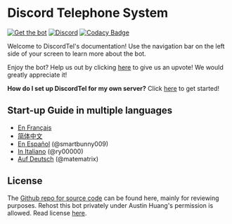 # Discord Telephone System

[![Get the bot](https://img.shields.io/badge/Discord-Get_The_Bot-7289DA.svg)](https://discordapp.com/oauth2/authorize?client_id=224662505157427200&scope=bot) [![Discord](https://img.shields.io/badge/Discord-Support_Server-7289DA.svg)](https://discord.gg/RN7pxrB) [![Codacy Badge](https://api.codacy.com/project/badge/Grade/e43f2cd06bca428c8389c8f0378a85bc)](https://www.codacy.com/app/austinhuang0131/discordtel?utm_source=github.com&amp;utm_medium=referral&amp;utm_content=austinhuang0131/discordtel&amp;utm_campaign=Badge_Grade)

Welcome to DiscordTel's documentation! Use the navigation bar on the left side of your screen to learn more about the bot.

Enjoy the bot? Help us out by clicking [here](https://discordbots.org/bot/224662505157427200) to give us an upvote! We would greatly appreciate it!

**How do I set up DiscordTel for my own server?** Click [here](http://discordtel.readthedocs.io/en/readthedocs/DiscordTel%20Guide/) to get started!

## Start-up Guide in multiple languages
* [En Français](http://discordtel.readthedocs.io/en/latest/Guide%20de%20DiscordTel%20en%20Fran%C3%A7ais/)
* [简体中文](http://discordtel.readthedocs.io/en/latest/%E7%AE%80%E4%BD%93%E4%B8%AD%E6%96%87%E7%89%88DiscordTel%E6%8C%87%E5%8D%97/)
* [En Español](http://discordtel.readthedocs.io/en/latest/La%20gu%C3%ADa%20en%20espa%C3%B1ol%20de%20DiscordTel/) (@smartbunny009)
* [In Italiano](http://discordtel.readthedocs.io/en/latest/Guida%20in%20Italiano%20al%20DiscordTel/) (@ry00000)
* [Auf Deutsch](http://discordtel.readthedocs.io/en/latest/Deutscher%20DiscordTel%20F%C3%BChrer/) (@matematrix)

## License
The [Github repo for source code](https://github.com/austinhuang0131/discordtel) can be found here, mainly for reviewing purposes. Rehost this bot privately under Austin Huang's permission is allowed. Read license [here](https://github.com/austinhuang0131/discordtel/blob/master/LICENSE).
